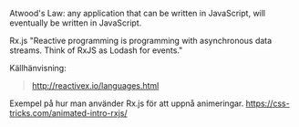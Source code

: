 Atwood's Law: any application that can be written in JavaScript, 
  will eventually be written in JavaScript.

Rx.js
  "Reactive programming is programming with asynchronous data streams.
  Think of RxJS as Lodash for events."

Källhänvisning:
  > http://reactivex.io/languages.html
  > 
Exempel på hur man använder Rx.js för att uppnå animeringar.
https://css-tricks.com/animated-intro-rxjs/
